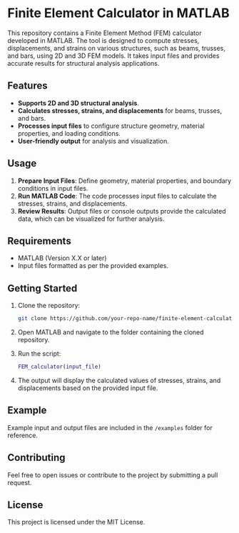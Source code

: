 
# Finite Element Calculator in MATLAB

This repository contains a Finite Element Method (FEM) calculator developed in MATLAB. The tool is designed to compute stresses, displacements, and strains on various structures, such as beams, trusses, and bars, using 2D and 3D FEM models. It takes input files and provides accurate results for structural analysis applications.

## Features

- **Supports 2D and 3D structural analysis**.
- **Calculates stresses, strains, and displacements** for beams, trusses, and bars.
- **Processes input files** to configure structure geometry, material properties, and loading conditions.
- **User-friendly output** for analysis and visualization.

## Usage

1. **Prepare Input Files**: Define geometry, material properties, and boundary conditions in input files.
2. **Run MATLAB Code**: The code processes input files to calculate the stresses, strains, and displacements.
3. **Review Results**: Output files or console outputs provide the calculated data, which can be visualized for further analysis.

## Requirements

- MATLAB (Version X.X or later)
- Input files formatted as per the provided examples.

## Getting Started

1. Clone the repository:
   ```bash
   git clone https://github.com/your-repo-name/finite-element-calculator.git
   ```

2. Open MATLAB and navigate to the folder containing the cloned repository.

3. Run the script:
   ```matlab
   FEM_calculator(input_file)
   ```

4. The output will display the calculated values of stresses, strains, and displacements based on the provided input file.

## Example

Example input and output files are included in the `/examples` folder for reference.

## Contributing

Feel free to open issues or contribute to the project by submitting a pull request.

## License

This project is licensed under the MIT License.
